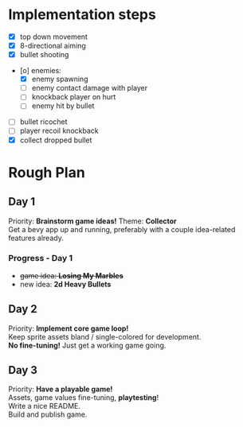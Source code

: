 # Implementation steps
- [X] top down movement
- [X] 8-directional aiming
- [X] bullet shooting
- [o] enemies:
    - [X] enemy spawning
    - [ ] enemy contact damage with player
    - [ ] knockback player on hurt
    - [ ] enemy hit by bullet
- [ ] bullet ricochet
- [ ] player recoil knockback
- [X] collect dropped bullet

# Rough Plan
## Day 1
Priority: __Brainstorm game ideas!__ Theme: __Collector__  
Get a bevy app up and running, preferably with a couple idea-related features already.

### Progress - Day 1
- ~~game idea: __Losing My Marbles__~~
- new idea: __2d Heavy Bullets__

## Day 2
Priority: __Implement core game loop!__  
Keep sprite assets bland / single-colored for development.  
__No fine-tuning!__ Just get a working game going.

## Day 3
Priority: __Have a playable game!__  
Assets, game values fine-tuning, __playtesting__!  
Write a nice README.  
Build and publish game.
